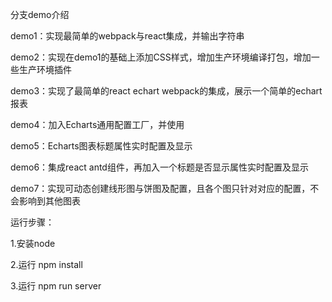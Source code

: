 分支demo介绍

demo1：实现最简单的webpack与react集成，并输出字符串

demo2：实现在demo1的基础上添加CSS样式，增加生产环境编译打包，增加一些生产环境插件

demo3：实现了最简单的react echart webpack的集成，展示一个简单的echart报表

demo4：加入Echarts通用配置工厂，并使用

demo5：Echarts图表标题属性实时配置及显示

demo6：集成react antd组件，再加入一个标题是否显示属性实时配置及显示

demo7：实现可动态创建线形图与饼图及配置，且各个图只针对对应的配置，不会影响到其他图表


运行步骤：

1.安装node

2.运行 npm install

3.运行 npm run server
